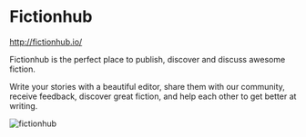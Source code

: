 # Fictionhub


<!-- [![Join the chat at https://gitter.im/raymestalez/fictionhub](https://badges.gitter.im/Join%20Chat.svg)](https://gitter.im/raymestalez/fictionhub?utm_source=badge&utm_medium=badge&utm_campaign=pr-badge&utm_content=badge) -->

http://fictionhub.io/

Fictionhub is the perfect place to publish, discover and discuss awesome fiction.

Write your stories with a beautiful editor, share them with our community, receive feedback, discover great fiction, and help each other to get better at writing.


![fictionhub](https://raw.githubusercontent.com/raymestalez/fictionhub/master/fictionhub/static/img/fictionhub3_small.png)

<!-- # To Contributors -->
<!-- If you want to contribute to this project and make it more awesome, here's what you can do: -->

<!-- - First and foremost - feedback, ideas, and bug reports. -->
<!--   At this point I'm actively refactoring code, so it will be hard to make a meaningful contribution on the backend, but you can use the website and write me your thoughts about it or suggest new features to raymestalez@gmail.com - I will be very grateful =) -->
<!-- - If you are a javascript person - consider forking [this editor](https://github.com/lepture/editor) and figuring out how to make it work well on mobile. -->

<!-- 
# To-Do

[Major cleanup](https://gist.github.com/raymestalez/4710ae5b406bf1216199).  
The most basic features are done, now - refactoring and cleaning the code according to PEP8 and 2 Scoops of Django.


# Upcoming Features

- [Minor improvements](https://gist.github.com/raymestalez/890f98d47401431defbc)
- RSS
  - Proper rss/atom feed for a story.
  - RSS of all stories.
- Import
  - Import RSS feeds
    - Full text import from wordpress feeds?
    - convert html to markdown
  - Import from fanfiction.net
    - Regularly update some stories.
  - Dropbox import:
      - Convenient way to authorize dropbox from preferences.
      - Look into directories, search within, directory name = hub
      - Changing titles
      - Deleting deleted files.  
        when slug doesn't exit?
  - Convenient manual import?
    - Paste preformatted text?
- REST API

&nbsp;

- Stats and metrics
  - Top users. Most active, by words/week, by karma, by views, etc.
- ePub/PDF export.
  html and markdown too?
- Wiki
  Edit history.
- Writing Prompts
  - with reddit reposting?
- Challenges
  - with reddit reposting? to /r/rational weekly challenges.

[Content](https://gist.github.com/raymestalez/4f27da8e0e03e52e1885)

## Future

- Search
  - Superior search engine.
	(now just using query to find matching text)
  - Filtering by hubs - union/intersection/exclude options.
	(search for stories containing all the hubs or any one of the hubs)
	with circle icons.
  - By author/date/length/rating/etc.
  - When there's too much hubs - search/filter hubs in the sidebar.
- Recommendation engine.
    - top-rated stories by all users that gave 5 stars to a particular story?
 -->
<!--
- Store
  Brainstorm and discuss with community,
  decide on the best model, profitable to authors, convenient to readers:
	- Monthly subscription to all paid stories like on apple music?  
	  readers get access to everything for ~$10/mo,  
	  authors get rewarded in proportion to how much their stories have been read?
	- "Paid channels", subscribe to all author's updates? - meh
	- Micropayments? - meh
	- Ebook store?
    - Patreon kind of model? - meh
    - What else?
-->

&nbsp;

<!-- - [Maybe](https://gist.github.com/raymestalez/8252dfa470857c3c6764) -->
